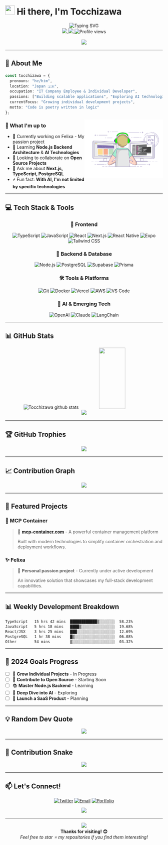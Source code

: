 # <img src="https://raw.githubusercontent.com/MartinHeinz/MartinHeinz/master/wave.gif" width="30px" height="30px" /> Hi there, I'm **Tocchizawa**

<div align="center">
  <img src="https://readme-typing-svg.herokuapp.com?font=Fira+Code&pause=1000&color=2E96FF&center=true&vCenter=true&width=435&lines=Full+Stack+Developer;Individual+Project+Creator;AI+Enthusiast;TypeScript+%2F+Next.js+Expert" alt="Typing SVG" />
</div>

<div align="center">
  <a href="https://twitter.com/ma_tochichi">
    <img src="https://img.shields.io/badge/X-000000?style=for-the-badge&logo=x&logoColor=white" />
  </a>
  <a href="https://mcp-container.com">
    <img src="https://img.shields.io/badge/MCP_Container-FF6B6B?style=for-the-badge&logo=docker&logoColor=white" />
  </a>
  <img src="https://komarev.com/ghpvc/?username=Tocchizawa&style=for-the-badge&color=blue" alt="Profile views" />
</div>

<br />

<div align="center">
  <img src="https://github-readme-streak-stats.herokuapp.com/?user=Tocchizawa&theme=react&hide_border=true&stroke=2E96FF&ring=2E96FF&fire=FF6B6B&currStreakLabel=2E96FF" />
</div>

---

## 🚀 About Me

```typescript
const tocchizawa = {
  pronouns: "he/him",
  location: "Japan 🇯🇵",
  occupation: "IT Company Employee & Individual Developer",
  passions: ["Building scalable applications", "Exploring AI technologies", "Creating elegant solutions"],
  currentFocus: "Growing individual development projects",
  motto: "Code is poetry written in logic"
};
```

<img align="right" alt="Coding" width="250" src="https://raw.githubusercontent.com/devSouvik/devSouvik/master/gif3.gif">

### 🎯 What I'm up to

- 🔭 Currently working on Felixa - My passion project
- 🌱 Learning **Node.js Backend Architecture** & **AI Technologies**
- 👯 Looking to collaborate on **Open Source Projects**
- 💬 Ask me about **Next.js, TypeScript, PostgreSQL**
- ⚡ Fun fact: **With AI, I'm not limited by specific technologies**

---

## 💻 Tech Stack & Tools

<div align="center">

### 🎨 Frontend
![TypeScript](https://img.shields.io/badge/TypeScript-007ACC?style=for-the-badge&logo=typescript&logoColor=white)
![JavaScript](https://img.shields.io/badge/JavaScript-F7DF1E?style=for-the-badge&logo=javascript&logoColor=black)
![React](https://img.shields.io/badge/React-20232A?style=for-the-badge&logo=react&logoColor=61DAFB)
![Next.js](https://img.shields.io/badge/Next.js-000000?style=for-the-badge&logo=nextdotjs&logoColor=white)
![React Native](https://img.shields.io/badge/React_Native-20232A?style=for-the-badge&logo=react&logoColor=61DAFB)
![Expo](https://img.shields.io/badge/Expo-000020?style=for-the-badge&logo=expo&logoColor=white)
![Tailwind CSS](https://img.shields.io/badge/Tailwind_CSS-38B2AC?style=for-the-badge&logo=tailwind-css&logoColor=white)

### 🔧 Backend & Database
![Node.js](https://img.shields.io/badge/Node.js-339933?style=for-the-badge&logo=nodedotjs&logoColor=white)
![PostgreSQL](https://img.shields.io/badge/PostgreSQL-316192?style=for-the-badge&logo=postgresql&logoColor=white)
![Supabase](https://img.shields.io/badge/Supabase-3ECF8E?style=for-the-badge&logo=supabase&logoColor=white)
![Prisma](https://img.shields.io/badge/Prisma-3982CE?style=for-the-badge&logo=Prisma&logoColor=white)

### 🛠️ Tools & Platforms
![Git](https://img.shields.io/badge/Git-F05032?style=for-the-badge&logo=git&logoColor=white)
![Docker](https://img.shields.io/badge/Docker-2CA5E0?style=for-the-badge&logo=docker&logoColor=white)
![Vercel](https://img.shields.io/badge/Vercel-000000?style=for-the-badge&logo=vercel&logoColor=white)
![AWS](https://img.shields.io/badge/AWS-232F3E?style=for-the-badge&logo=amazonaws&logoColor=white)
![VS Code](https://img.shields.io/badge/VS_Code-0078D4?style=for-the-badge&logo=visual%20studio%20code&logoColor=white)

### 🤖 AI & Emerging Tech
![OpenAI](https://img.shields.io/badge/OpenAI-412991?style=for-the-badge&logo=openai&logoColor=white)
![Claude](https://img.shields.io/badge/Claude-000000?style=for-the-badge&logo=anthropic&logoColor=white)
![LangChain](https://img.shields.io/badge/LangChain-121212?style=for-the-badge&logo=chainlink&logoColor=white)

</div>

---

## 📊 GitHub Stats

<div align="center">
  <img width="49%" height="195px" src="https://github-readme-stats.vercel.app/api?username=Tocchizawa&show_icons=true&count_private=true&hide_border=true&title_color=2E96FF&icon_color=2E96FF&text_color=c9d1d9&bg_color=0d1117" alt="Tocchizawa github stats" /> 
  <img width="41%" height="195px" src="https://github-readme-stats.vercel.app/api/top-langs/?username=Tocchizawa&layout=compact&hide_border=true&title_color=2E96FF&text_color=c9d1d9&bg_color=0d1117&langs_count=8" />
</div>

<div align="center">
  <img src="https://github-profile-summary-cards.vercel.app/api/cards/profile-details?username=Tocchizawa&theme=github_dark" />
</div>

---

## 🏆 GitHub Trophies

<div align="center">
  <img src="https://github-profile-trophy.vercel.app/?username=Tocchizawa&theme=discord&no-frame=true&no-bg=true&column=7" />
</div>

---

## 📈 Contribution Graph

<div align="center">
  <img src="https://github-readme-activity-graph.vercel.app/graph?username=Tocchizawa&theme=react-dark&hide_border=true&area=true&custom_title=Contribution%20Graph" />
</div>

---

## 🚀 Featured Projects

### 🌟 MCP Container
> 🐳 **[mcp-container.com](https://mcp-container.com)** - A powerful container management platform
> 
> Built with modern technologies to simplify container orchestration and deployment workflows.

### ✨ Felixa
> 🚀 **Personal passion project** - Currently under active development
> 
> An innovative solution that showcases my full-stack development capabilities.

---

## 📊 Weekly Development Breakdown

<!--START_SECTION:waka-->
```text
TypeScript   15 hrs 42 mins  ████████████▒░░░░░░░  58.23%
JavaScript   5 hrs 18 mins   ████▒░░░░░░░░░░░░░░░  19.68%
React/JSX    3 hrs 25 mins   ███░░░░░░░░░░░░░░░░░  12.69%
PostgreSQL   1 hr 38 mins    █▒░░░░░░░░░░░░░░░░░░  06.08%
Other        54 mins         ▒░░░░░░░░░░░░░░░░░░░  03.32%
```
<!--END_SECTION:waka-->

---

## 🎯 2024 Goals Progress

- [ ] 🚀 **Grow Individual Projects** - In Progress
- [ ] 🤝 **Contribute to Open Source** - Starting Soon
- [ ] 📚 **Master Node.js Backend** - Learning
- [ ] 🧠 **Deep Dive into AI** - Exploring
- [ ] 🌟 **Launch a SaaS Product** - Planning

---

## 💡 Random Dev Quote

<div align="center">
  <img src="https://quotes-github-readme.vercel.app/api?type=horizontal&theme=dark" />
</div>

---

## 🐍 Contribution Snake

<div align="center">
  <img src="https://github.com/Tocchizawa/Tocchizawa/blob/output/github-contribution-grid-snake-dark.svg" />
</div>

---

## 📫 Let's Connect!

<div align="center">
  
  [![Twitter](https://img.shields.io/badge/X_@ma__tochichi-000000?style=for-the-badge&logo=x&logoColor=white)](https://twitter.com/ma_tochichi)
  [![Email](https://img.shields.io/badge/Email-D14836?style=for-the-badge&logo=gmail&logoColor=white)](mailto:your-email@example.com)
  [![Portfolio](https://img.shields.io/badge/Portfolio-FF6B6B?style=for-the-badge&logo=firefox&logoColor=white)](https://mcp-container.com)
  
</div>

<div align="center">
  <img src="https://raw.githubusercontent.com/BrunnerLivio/brunnerlivio/master/images/marquee.svg" />
</div>

---

<div align="center">
  <img src="https://capsule-render.vercel.app/api?type=waving&color=gradient&height=100&section=footer&animation=twinkling" />
</div>

<div align="center">
  <b>Thanks for visiting! 😊</b><br>
  <i>Feel free to star ⭐ my repositories if you find them interesting!</i>
</div>



